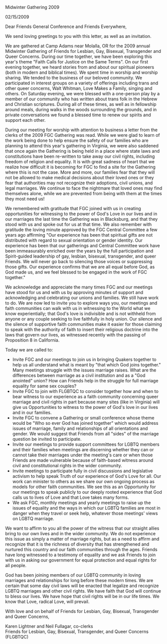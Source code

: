 Midwinter Gathering 2009

02/15/2009

Dear Friends General Conference and Friends Everywhere,

We send loving greetings to you with this letter, as well as an invitation.

We are gathered at Camp Adams near Molalla, OR for the 2009 annual Midwinter Gathering of Friends for Lesbian, Gay, Bisexual, Transgender and Queer Concerns. During our time together, we have been exploring this year's theme "Faith Calls for Justice on the Same Terms". On our first evening together, we heard stories from and about our spiritual pioneers (both in modern and biblical times). We spent time in worship and worship sharing. We tended to the business of our beloved community. We participated in interest groups on a variety of offerings including trans and other queer concerns, Walt Whitman, Love Makes a Family, singing and others. On Saturday evening, we were blessed with a one-person play by a member of our community who has written about trans folk in the Hebrew and Christian scriptures. During all of these times, as well as in fellowship around meals, during walks in the woods surrounding the grounds, and in private conversations we found a blessed time to renew our spirits and support each other.

During our meeting for worship with attention to business a letter from the clerks of the 2009 FGC Gathering was read. While we were glad to learn of the work being done to help ensure the safety of our families who are planning to attend this year's gathering in Virginia, we were also saddened that once again the Gathering is being held in a place where state laws and constitutions have been re-written to take away our civil rights, including freedom of religion and equality. It is with great sadness of heart that we realize how difficult it is becoming for FGC to find a site for the Gathering where this is not the case. More and more, our families fear that they will not be allowed to make medical decisions about their loved ones or they fear that authorities may not recognize their adoptions, civil unions, and legal marriages. We continue to face the nightmare that loved ones may find themselves alone, while we are prevented from being with them at the times they most need us!

We remembered with gratitude that FGC joined with us in creating opportunities for witnessing to the power of God's Love in our lives and in our marriages the last time the Gathering was in Blacksburg, and that they stood with us and spoke out for us at that time. We also remember with gratitude the loving minute approved by the FGC Central Committee a few years ago affirming "Our experience has been that spiritual gifts are not distributed with regard to sexual orientation or gender identity. Our experience has been that our gatherings and Central Committee work have been immeasurably enriched over the years by the full participation and Spirit-guided leadership of gay, lesbian, bisexual, transgender, and queer Friends. We will never go back to silencing those voices or suppressing those gifts. Our experience confirms that we are all equal before God, as God made us, and we feel blessed to be engaged in the work of FGC together."

We acknowledge and appreciate the many times FGC and our meetings have stood for us and with us by approving minutes of support and acknowledging and celebrating our unions and families. We still have work to do. We are now led to invite you to explore ways you, our meetings and faith communities can walk with us in witnessing to the World what we know experientially; that God's love is indivisible and is not withheld from anyone or any couple seeking to live faithfully in holy union. Our silence and the silence of supportive faith communities make it easier for those claiming to speak with the authority of faith to insert their religious doctrine into the laws that govern our lives, as witnessed recently with the passing of Proposition 8 in California.

Today we are called to:

- Invite FGC and our meetings to join us in bringing Quakers together to help us all understand what is meant by "that which God joins together." Many meetings struggle with the issues marriage raises. What are the differences between marriage as a civil institution and as a "God anointed" union? How can Friends help in the struggle for full marriage equality for same sex couples?
- Invite FGC to join with FLGBTQC to consider together how and when to bear witness to our experience as a faith community concerning queer marriage and civil rights in part because many sites (like in Virginia) will give us Opportunities to witness to the power of God's love in our lives and in our families.
- Invite FGC to convene a Gathering or small conference whose theme would be "Who so ever God has joined together" which would address issues of marriage, family and relationships of all orientations and gender. We would suggest that Friends from all "sides" of the marriage question be invited to participate.
- Invite our meetings to provide support committees for LGBTQ members and their families when meetings are discerning whether they can or cannot take their marriages under the meeting's care or when those Friends are made vulnerable because of faith-based witness around civil and constitutional rights in the wider community.
- Invite meetings to participate fully in civil discussions and legislative activism to help speak Truth of our experience of God's Love for all. Our work can minister to others as we share our own ongoing process as models for other faith communities. We see this as an Opportunity for our meetings to speak publicly to our deeply rooted experience that God calls us to lives of Love and that Love takes many forms.
- We ask FGC, monthly meetings and yearly meetings to raise up the issues of equality and the ways in which our LGBTQ families are most in danger when they travel or seek help, whatever those meetings' views on LGBTQ marriage.

We want to affirm to you all the power of the witness that our straight allies bring to our own lives and in the wider community. We do not experience this issue as simply a matter of marriage rights, but as a need to affirm and recognize that it is the richness of diversity that has strengthened and nurtured this country and our faith communities through the ages. Friends have long witnessed to a testimony of equality and we ask Friends to join with us in asking our government for equal protection and equal rights for all people.

God has been joining members of our LGBTQ community in loving marriages and relationships for long before these modern times. We are certain that some day civil laws will be enacted that legalize and recognize LGBTQ marriages and other civil rights. We have faith that God will continue to bless our lives. We have hope that civil rights will be in our life times. We know that Love, radical Love, will prevail.

With love and on behalf of Friends for Lesbian, Gay, Bisexual, Transgender and Queer Concerns,

Karen Lightner and Neil Fullagar, co-clerks  
Friends for Lesbian, Gay, Bisexual, Transgender, and Queer Concerns (FLGBTQC)
